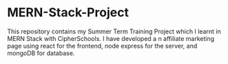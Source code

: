 # MERN-Stack-Project
This repository contains my Summer Term Training Project which I learnt in MERN Stack with CipherSchools. I have developed a n affiliate marketing page using react for the frontend, node express for the server, and mongoDB for database.
